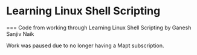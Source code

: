 # Learning Linux Shell Scripting
===
Code from working through Learning Linux Shell Scripting by Ganesh Sanjiv Naik

Work was paused due to no longer having a Mapt subscription.
